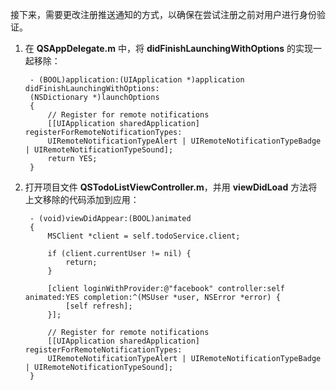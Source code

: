 ﻿
接下来，需要更改注册推送通知的方式，以确保在尝试注册之前对用户进行身份验证。 

1. 在 **QSAppDelegate.m** 中，将 **didFinishLaunchingWithOptions** 的实现一起移除：

		
		- (BOOL)application:(UIApplication *)application didFinishLaunchingWithOptions:
		(NSDictionary *)launchOptions
		{
		    // Register for remote notifications
		    [[UIApplication sharedApplication] registerForRemoteNotificationTypes:
		    UIRemoteNotificationTypeAlert | UIRemoteNotificationTypeBadge | UIRemoteNotificationTypeSound];
		    return YES;
		}

2. 打开项目文件 **QSTodoListViewController.m**，并用 **viewDidLoad** 方法将上文移除的代码添加到应用：

	
		- (void)viewDidAppear:(BOOL)animated
		{
		    MSClient *client = self.todoService.client;
		
		    if (client.currentUser != nil) {
		        return;
		    }
		
		    [client loginWithProvider:@"facebook" controller:self animated:YES completion:^(MSUser *user, NSError *error) {
		        [self refresh];
		    }];
		
		    // Register for remote notifications
		    [[UIApplication sharedApplication] registerForRemoteNotificationTypes:
		    UIRemoteNotificationTypeAlert | UIRemoteNotificationTypeBadge | UIRemoteNotificationTypeSound];
		}
